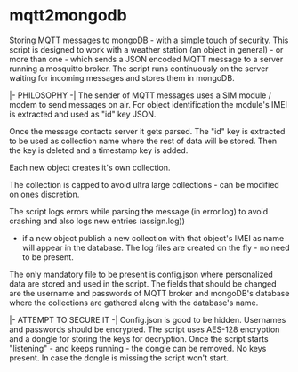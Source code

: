 # mqtt2mongodb
  Storing MQTT messages to mongoDB - with a simple touch of security. 
  This script is designed to work with a weather station (an object in general) - or more than one - which sends a 
  JSON encoded MQTT message  to a server running a mosquitto broker. The script runs continuously on the server waiting 
  for incoming messages and   stores them in mongoDB.

|- PHILOSOPHY -|
  The sender of MQTT messages uses a SIM module / modem to send messages on air. For object identification the module's
  IMEI is extracted and used as "id" key JSON.
  
  Once the message contacts server it gets parsed. The "id" key is extracted to be used as collection name where the rest of
  data will be stored. Then the key is deleted and a timestamp key is added.
  
  Each new object creates it's own collection.
  
  The collection is capped to avoid ultra large collections - can be modified on ones discretion.
  
  The script logs errors while parsing the message (in error.log)  to avoid crashing and also logs new entries (assign.log))
  - if a new object publish  a new collection with that object's IMEI as name will appear in the database.
  The log files are created on the fly - no need to be present.
  
  The only mandatory file to be present is config.json where personalized data are stored and used in the script. The fields
  that should be changed are the username and passwords of MQTT broker and mongoDB's database where the collections are gathered
  along with the database's name. 
  
  
  |- ATTEMPT TO SECURE IT -|
  Config.json is good to be hidden.
  Usernames and passwords should be encrypted. The script uses AES-128 encryption and a dongle for storing the keys for 
  decryption. Once the script starts "listening" - and keeps running - the dongle can be removed. No keys present.
  In case the dongle is missing the script won't start.
  
  
